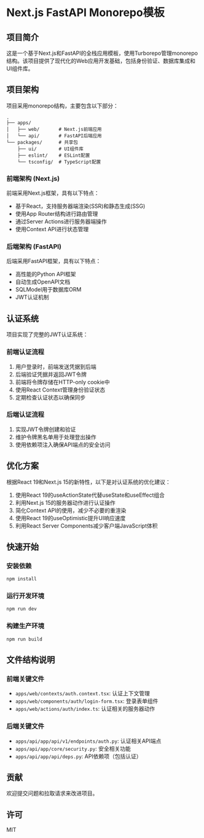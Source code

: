 # Next.js FastAPI Monorepo模板

## 项目简介

这是一个基于Next.js和FastAPI的全栈应用模板，使用Turborepo管理monorepo结构。该项目提供了现代化的Web应用开发基础，包括身份验证、数据库集成和UI组件库。

## 项目架构

项目采用monorepo结构，主要包含以下部分：

```
.
├── apps/
│   ├── web/       # Next.js前端应用
│   └── api/       # FastAPI后端应用
└── packages/      # 共享包
    ├── ui/        # UI组件库
    ├── eslint/    # ESLint配置
    └── tsconfig/  # TypeScript配置
```

### 前端架构 (Next.js)

前端采用Next.js框架，具有以下特点：

- 基于React，支持服务器端渲染(SSR)和静态生成(SSG)
- 使用App Router结构进行路由管理
- 通过Server Actions进行服务器端操作
- 使用Context API进行状态管理

### 后端架构 (FastAPI)

后端采用FastAPI框架，具有以下特点：

- 高性能的Python API框架
- 自动生成OpenAPI文档
- SQLModel用于数据库ORM
- JWT认证机制

## 认证系统

项目实现了完整的JWT认证系统：

### 前端认证流程

1. 用户登录时，前端发送凭据到后端
2. 后端验证凭据并返回JWT令牌
3. 前端将令牌存储在HTTP-only cookie中
4. 使用React Context管理身份验证状态
5. 定期检查认证状态以确保同步

### 后端认证流程

1. 实现JWT令牌创建和验证
2. 维护令牌黑名单用于处理登出操作
3. 使用依赖项注入确保API端点的安全访问

## 优化方案

根据React 19和Next.js 15的新特性，以下是对认证系统的优化建议：

1. 使用React 19的useActionState代替useState和useEffect组合
2. 利用Next.js 15的服务器动作进行认证操作
3. 简化Context API的使用，减少不必要的重渲染
4. 使用React 19的useOptimistic提升UI响应速度
5. 利用React Server Components减少客户端JavaScript体积

## 快速开始

### 安装依赖

```bash
npm install
```

### 运行开发环境

```bash
npm run dev
```

### 构建生产环境

```bash
npm run build
```

## 文件结构说明

### 前端关键文件

- `apps/web/contexts/auth.context.tsx`: 认证上下文管理
- `apps/web/components/auth/login-form.tsx`: 登录表单组件
- `apps/web/actions/auth/index.ts`: 认证相关的服务器动作

### 后端关键文件

- `apps/api/app/api/v1/endpoints/auth.py`: 认证相关API端点
- `apps/api/app/core/security.py`: 安全相关功能
- `apps/api/app/api/deps.py`: API依赖项（包括认证）

## 贡献

欢迎提交问题和拉取请求来改进项目。

## 许可

MIT
